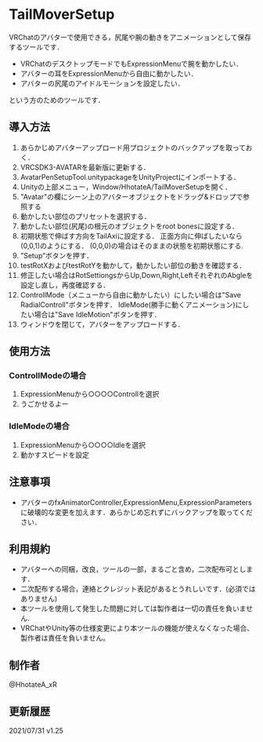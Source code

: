 # TailMoverSetup

VRChatのアバターで使用できる，尻尾や腕の動きをアニメーションとして保存するツールです．

- VRChatのデスクトップモードでもExpressionMenuで腕を動かしたい．
- アバターの耳をExpressionMenuから自由に動かしたい．
- アバターの尻尾のアイドルモーションを設定したい．

という方のためのツールです．

## 導入方法
1. あらかじめアバターアップロード用プロジェクトのバックアップを取っておく．
2. VRCSDK3-AVATARを最新版に更新する．
3. AvatarPenSetupTool.unitypackageをUnityProjectにインポートする．
4. Unityの上部メニュー，Window/HhotateA/TailMoverSetupを開く．
5. "Avatar"の欄にシーン上のアバターオブジェクトをドラッグ&ドロップで参照する
6. 動かしたい部位のプリセットを選択する．
7. 動かしたい部位(尻尾)の根元のオブジェクトをroot bonesに設定する． 
8. 初期状態で伸ばす方向をTailAxiに設定する．
    正面方向に伸ばしたいなら(0,0,1)のようにする．
    (0,0,0)の場合はそのままの状態を初期状態にする.
9. ”Setup”ボタンを押す．
10. testRotXおよびtestRotYを動かして，動かしたい部位の動きを確認する．
11. 修正したい場合はRotSettiongsからUp,Down,Right,LeftそれぞれのAbgleを設定し直し，再度確認する．
12. ControllMode（メニューから自由に動かしたい）にしたい場合は"Save RadialControll"ボタンを押す．
    IdleMode(勝手に動くアニメーション)にしたい場合は"Save IdleMotion"ボタンを押す．
13. ウィンドウを閉じて，アバターをアップロードする．

## 使用方法
### ControllModeの場合
1. ExpressionMenuから○○○○Controllを選択
2. うごかせるよー
### IdleModeの場合
1. ExpressionMenuから○○○○Idleを選択
2. 動かすスピードを設定

## 注意事項
- アバターのfxAnimatorController,ExpressionMenu,ExpressionParametersに破壊的な変更を加えます．あらかじめ忘れずにバックアップを取ってください．

## 利用規約
- アバターへの同梱，改良，ツールの一部，まるごと含め，二次配布可とします．
- 二次配布する場合，連絡とクレジット表記があるとうれしいです．(必須ではありません)
- 本ツールを使用して発生した問題に対しては製作者は一切の責任を負いません.
- VRChatやUnity等の仕様変更により本ツールの機能が使えなくなった場合、製作者は責任を負いません。

## 制作者
@HhotateA_xR

## 更新履歴
2021/07/31 v1.25